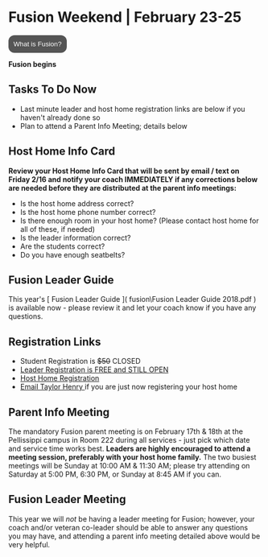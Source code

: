 # Fusion Weekend | February 23-25
<button id="MyButton" onclick="myFunction()">What is Fusion?</button>
<div id="MyToggleDiv" style="display: none;">
Fusion is an overnight weekend retreat that begins on Friday evening and ends on Sunday afternoon. Leaders and students will stay in a local host home for fellowship, small group time, some meals, and trying to get some sleep every night. Live worship services are held each night at the Pellissippi campus. Schedules and more details will be communicated as the event approaches.
</div>

**Fusion begins <span id="MyTimer"></span>**    

## Tasks To Do Now
- Last minute leader and host home registration links are below if you haven't already done so
- Plan to attend a Parent Info Meeting; details below

## Host Home Info Card
**Review your Host Home Info Card that will be sent by email / text on Friday 2/16 and notify your coach IMMEDIATELY if any corrections below are needed before they are distributed at the parent info meetings:**  
- Is the host home address correct?
- Is the host home phone number correct?
- Is there enough room in your host home? (Please contact host home for all of these, if needed)
- Is the leader information correct?
- Are the students correct?
- Do you have enough seatbelts?

## Fusion Leader Guide
This year's [ Fusion Leader Guide ]( fusion\Fusion Leader Guide 2018.pdf ) is available now - please review it and let your coach know if you have any questions.

## Registration Links

- Student Registration is <s>$50</s> CLOSED
- [ Leader Registration is FREE and STILL OPEN ]( https://my.faithpromise.org/portal/event_signup.aspx?id=421230 )
- [ Host Home Registration ]( https://fpstudents.wufoo.com/forms/pel-fusion-host-homes-2018/ )
- [ Email Taylor Henry ]( mailto:taylorh@faithpromise.org ) if you are just now registering your host home

## Parent Info Meeting
The mandatory Fusion parent meeting is on February 17th & 18th at the Pellissippi campus in Room 222 during all services - just pick which date and service time works best. **Leaders are highly encouraged to attend a meeting session, preferably with your host home family.** The two busiest meetings will be Sunday at 10:00 AM & 11:30 AM; please try attending on Saturday at 5:00 PM, 6:30 PM, or Sunday at 8:45 AM if you can.

## Fusion Leader Meeting
This year we will *not* be having a leader meeting for Fusion; however, your coach and/or veteran co-leader should be able to answer any questions you may have, and attending a parent info meeting detailed above would be very helpful.

<!--
## Where Do You Stand? Let Us Know!
<form name="fusion-status" netlify>
	Your Name: <input type="text" name="name">  
	Your Fusion Status:  
		<input type="radio" name="response" value="hard-yes">I'm registered as a leader and have registered my host home - I'm ready!  
		<input type="radio" name="response" value="yes">I'm registered as a leader; still working on my host home.  
		<input type="radio" name="response" value="soft-yes">I'm going to be there the whole weekend but haven't registered as a leader yet.  
		<input type="radio" name="response" value="soft-no">I'll be in & out but not there for the whole event.  
		<input type="radio" name="response" value="no">Sorry - I can't make it at all this year.  
	<button type="submit">Send</button>
</form>
*Responses so far from: Gary, Jacob*
-->

<script>
// Set the date we're counting down to
var countDownDate = new Date("Feb 23, 2018 19:00:00").getTime();

// Update the count down every 1 second
var x = setInterval(function() {

    // Get todays date and time
    var now = new Date().getTime();

    // Find the distance between now an the count down date
    var distance = countDownDate - now;

    // Time calculations for days, hours, minutes and seconds
    var days = Math.floor(distance / (1000 * 60 * 60 * 24));
    var hours = Math.floor((distance % (1000 * 60 * 60 * 24)) / (1000 * 60 * 60));
    var minutes = Math.floor((distance % (1000 * 60 * 60)) / (1000 * 60));
    var seconds = Math.floor((distance % (1000 * 60)) / 1000);

    // Output the result in an element with id="MyTimer"
    document.getElementById("MyTimer").innerHTML = "in " + days + " days " + hours + " hours "
    + minutes + " min " + seconds + " sec ";

    // If the count down is over, write some text
    if (distance < 0) {
        clearInterval(x);
        document.getElementById("MyTimer").innerHTML = "NOW!";
    }
}, 1000);
</script>

<style>
#MyToggleDiv {
	background-color: lightgray;
	border: none;
	border-radius: 12px;
	padding: 10px 10px;
}
#MyButton {
    background-color: #555555;
    border: none;
	border-radius: 12px;
    color: white;
    padding: 10px 10px;
    text-align: center;
    text-decoration: none;
    display: inline-block;
}
</style>

<script>
function myFunction() {
    var x = document.getElementById("MyToggleDiv");
    if (x.style.display === "none") {
        x.style.display = "block";
    } else {
        x.style.display = "none";
    }
}
</script>
